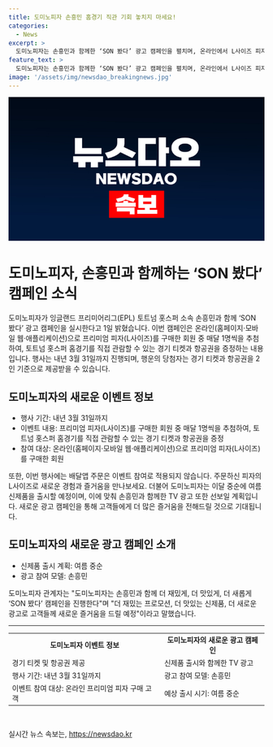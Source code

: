 ```yaml
---
title: 도미노피자 손흥민 홈경기 직관 기회 놓치지 마세요!
categories:
  - News
excerpt: >
  도미노피자는 손흥민과 함께한 ‘SON 봤다’ 광고 캠페인을 펼치며, 온라인에서 L사이즈 피자를 주문한 회원 중 한 명에게 매달 토트넘 홋스퍼 홈경기 관람과 항공권을 제공하는 이벤트를 진행한다. 또한, K-푸드 열풍을 반영한 여름 신제품을 출시할 예정이며, 이에 따라 손흥민과 함께한 TV CF도 선보일 예정이다. 도미노피자는 더 재밌게, 더 맛있게, 더 새롭게 ‘SON 봤다’ 캠페인을 통해 고객들에게 새로운 즐거움을 제공할 것이라고 전했다.
feature_text: >
  도미노피자는 손흥민과 함께한 ‘SON 봤다’ 광고 캠페인을 펼치며, 온라인에서 L사이즈 피자를 주문한 회원 중 한 명에게 매달 토트넘 홋스퍼 홈경기 관람과 항공권을 제공하는 이벤트를 진행한다. 또한, K-푸드 열풍을 반영한 여름 신제품을 출시할 예정이며, 이에 따라 손흥민과 함께한 TV CF도 선보일 예정이다. 도미노피자는 더 재밌게, 더 맛있게, 더 새롭게 ‘SON 봤다’ 캠페인을 통해 고객들에게 새로운 즐거움을 제공할 것이라고 전했다.
image: '/assets/img/newsdao_breakingnews.jpg'
---
```


<p><img src="/assets/img/newsdao_breakingnews.jpg" alt="ontimetimes 속보" /></p>

<h1>도미노피자, 손흥민과 함께하는 ‘SON 봤다’ 캠페인 소식</h1>

<p data-ke-size="size16">도미노피자가 잉글랜드 프리미어리그(EPL) 토트넘 홋스퍼 소속 손흥민과 함께 ‘SON 봤다’ 광고 캠페인을 실시한다고 1일 밝혔습니다. 이번 캠페인은 온라인(홈페이지·모바일 웹·애플리케이션)으로 프리미엄 피자(L사이즈)를 구매한 회원 중 매달 1명씩을 추첨하여, 토트넘 홋스퍼 홈경기를 직접 관람할 수 있는 경기 티켓과 항공권을 증정하는 내용입니다. 행사는 내년 3월 31일까지 진행되며, 행운의 당첨자는 경기 티켓과 항공권을 2인 기준으로 제공받을 수 있습니다.</p>

<h2 data-ke-size="size26">도미노피자의 새로운 이벤트 정보</h2>

<ul>
  <li>행사 기간: 내년 3월 31일까지</li>
  <li>이벤트 내용: 프리미엄 피자(L사이즈)를 구매한 회원 중 매달 1명씩을 추첨하여, 토트넘 홋스퍼 홈경기를 직접 관람할 수 있는 경기 티켓과 항공권을 증정</li>
  <li>참여 대상: 온라인(홈페이지·모바일 웹·애플리케이션)으로 프리미엄 피자(L사이즈)를 구매한 회원</li>
</ul>

<p data-ke-size="size16">또한, 이번 행사에는 배달앱 주문은 이벤트 참여로 적용되지 않습니다. 주문하신 피자의 L사이즈로 새로운 경험과 즐거움을 만나보세요. 더불어 도미노피자는 이달 중순에 여름 신제품을 출시할 예정이며, 이에 맞춰 손흥민과 함께한 TV 광고 또한 선보일 계획입니다. 새로운 광고 캠페인을 통해 고객들에게 더 많은 즐거움을 전해드릴 것으로 기대됩니다.</p>

<h2 data-ke-size="size26">도미노피자의 새로운 광고 캠페인 소개</h2>

<ul>
  <li>신제품 출시 계획: 여름 중순</li>
  <li>광고 참여 모델: 손흥민</li>
</ul>

<p data-ke-size="size16">도미노피자 관계자는 "도미노피자는 손흥민과 함께 더 재밌게, 더 맛있게, 더 새롭게 ‘SON 봤다’ 캠페인을 진행한다"며 "더 재밌는 프로모션, 더 맛있는 신제품, 더 새로운 광고로 고객들께 새로운 즐거움을 드릴 예정"이라고 말했습니다.</p>

<hr>

<table>
  <tr>
    <td style="text-align: center; height: 17px;"><b>도미노피자 이벤트 정보</b></td>
    <td style="text-align: center; height: 17px;"><b>도미노피자의 새로운 광고 캠페인</b></td>
  </tr>
  <tr>
    <td>경기 티켓 및 항공권 제공</td>
    <td>신제품 출시와 함께한 TV 광고</td>
  </tr>
  <tr>
    <td>행사 기간: 내년 3월 31일까지</td>
    <td>광고 참여 모델: 손흥민</td>
  </tr>
  <tr>
    <td>이벤트 참여 대상: 온라인 프리미엄 피자 구매 고객</td>
    <td>예상 출시 시기: 여름 중순</td>
  </tr>
</table>

<p data-ke-size="size16">&nbsp;</p>
실시간 뉴스 속보는, <a href="https://newsdao.kr" rel="dofollow">https://newsdao.kr</a>



